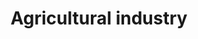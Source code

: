 ---
title: Agricultural industry
longTitle: 'Agricultural industry'
tags:
- gccommon
usedFor:
- "[[Agri-food industry]]"
---